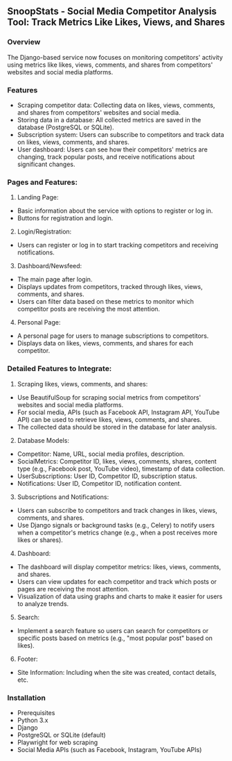 ## SnoopStats - Social Media Competitor Analysis Tool: Track Metrics Like Likes, Views, and Shares

### Overview
The Django-based service now focuses on monitoring competitors' activity using metrics like likes, views, comments, and shares from competitors' websites and social media platforms.

### Features
- Scraping competitor data: Collecting data on likes, views, comments, and shares from competitors' websites and social media.
- Storing data in a database: All collected metrics are saved in the database (PostgreSQL or SQLite).
- Subscription system: Users can subscribe to competitors and track data on likes, views, comments, and shares.
- User dashboard: Users can see how their competitors' metrics are changing, track popular posts, and receive notifications about significant changes.

### Pages and Features:
1. Landing Page:
- Basic information about the service with options to register or log in.
- Buttons for registration and login.

2. Login/Registration:
- Users can register or log in to start tracking competitors and receiving notifications.

3. Dashboard/Newsfeed:
- The main page after login.
- Displays updates from competitors, tracked through likes, views, comments, and shares.
- Users can filter data based on these metrics to monitor which competitor posts are receiving the most attention.

4. Personal Page:
- A personal page for users to manage subscriptions to competitors.
- Displays data on likes, views, comments, and shares for each competitor.

### Detailed Features to Integrate:
1. Scraping likes, views, comments, and shares:
- Use BeautifulSoup for scraping social metrics from competitors' websites and social media platforms.
- For social media, APIs (such as Facebook API, Instagram API, YouTube API) can be used to retrieve likes, views, comments, and shares.
- The collected data should be stored in the database for later analysis.

2. Database Models:
- Competitor: Name, URL, social media profiles, description.
- SocialMetrics: Competitor ID, likes, views, comments, shares, content type (e.g., Facebook post, YouTube video), timestamp of data collection.
- UserSubscriptions: User ID, Competitor ID, subscription status.
- Notifications: User ID, Competitor ID, notification content.

3. Subscriptions and Notifications:
- Users can subscribe to competitors and track changes in likes, views, comments, and shares.
- Use Django signals or background tasks (e.g., Celery) to notify users when a competitor's metrics change (e.g., when a post receives more likes or shares).

4. Dashboard:
- The dashboard will display competitor metrics: likes, views, comments, and shares.
- Users can view updates for each competitor and track which posts or pages are receiving the most attention.
- Visualization of data using graphs and charts to make it easier for users to analyze trends.

5. Search:
- Implement a search feature so users can search for competitors or specific posts based on metrics (e.g., "most popular post" based on likes).

6. Footer:
- Site Information: Including when the site was created, contact details, etc.

### Installation
- Prerequisites
- Python 3.x
- Django
- PostgreSQL or SQLite (default)
- Playwright for web scraping
- Social Media APIs (such as Facebook, Instagram, YouTube APIs)


